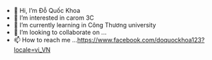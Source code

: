 - 👋 Hi, I’m Đỗ Quốc Khoa
- 👀 I’m interested in carom 3C
- 🌱 I’m currently learning in Công Thương university
- 💞️ I’m looking to collaborate on ...
- 📫 How to reach me ...https://www.facebook.com/doquockhoa123?locale=vi_VN

<!---
do-khoa123/do-khoa123 is a ✨ special ✨ repository because its `README.md` (this file) appears on your GitHub profile.
You can click the Preview link to take a look at your changes.
--->


